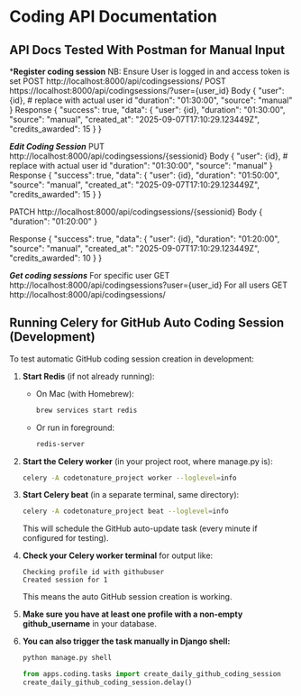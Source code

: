 # Coding API Documentation

## API Docs Tested With Postman for Manual Input
***Register coding session**
NB: Ensure User is logged in and access token is set
POST http://localhost:8000/api/codingsessions/
POST https://localhost:8000/api/codingsessions/?user={user_id}
Body
{
  "user": {id}, # replace with actual user id
  "duration": "01:30:00",
  "source": "manual"
}
Response
{
    "success": true,
    "data": {
        "user": {id},
        "duration": "01:30:00",
        "source": "manual",
        "created_at": "2025-09-07T17:10:29.123449Z",
        "credits_awarded": 15
    }
}

***Edit Coding Session***
PUT http://localhost:8000/api/codingsessions/{sessionid}
Body
{
  "user": {id}, # replace with actual user id
  "duration": "01:30:00",
  "source": "manual"
}
Response
{
    "success": true,
    "data": {
        "user": {id},
        "duration": "01:50:00",
        "source": "manual",
        "created_at": "2025-09-07T17:10:29.123449Z",
        "credits_awarded": 15
    }
}

PATCH http://localhost:8000/api/codingsessions/{sessionid}
Body
{
  "duration": "01:20:00"
}

Response
{
    "success": true,
    "data": {
        "user": {id},
        "duration": "01:20:00",
        "source": "manual",
        "created_at": "2025-09-07T17:10:29.123449Z",
        "credits_awarded": 10
    }
}

***Get coding sessions***
For specific user
GET http://localhost:8000/api/codingsessions?user={user_id}
For all users
GET http://localhost:8000/api/codingsessions/

## Running Celery for GitHub Auto Coding Session (Development)

To test automatic GitHub coding session creation in development:

1. **Start Redis** (if not already running):
   - On Mac (with Homebrew):
     ```sh
     brew services start redis
     ```
   - Or run in foreground:
     ```sh
     redis-server
     ```

2. **Start the Celery worker** (in your project root, where manage.py is):
   ```sh
   celery -A codetonature_project worker --loglevel=info
   ```

3. **Start Celery beat** (in a separate terminal, same directory):
   ```sh
   celery -A codetonature_project beat --loglevel=info
   ```
   This will schedule the GitHub auto-update task (every minute if configured for testing).

4. **Check your Celery worker terminal** for output like:
   ```
   Checking profile id with githubuser
   Created session for 1
   ```
   This means the auto GitHub session creation is working.

5. **Make sure you have at least one profile with a non-empty github_username** in your database.

6. **You can also trigger the task manually in Django shell:**
   ```sh
   python manage.py shell
   ```
   ```python
   from apps.coding.tasks import create_daily_github_coding_session
   create_daily_github_coding_session.delay()
   ```
